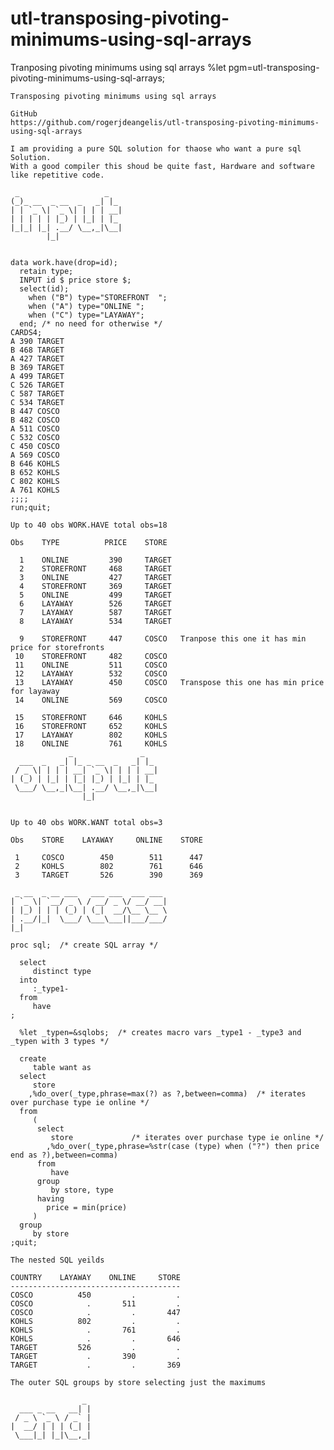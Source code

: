 # utl-transposing-pivoting-minimums-using-sql-arrays
Tranposing pivoting minimums using sql arrays 
    %let pgm=utl-transposing-pivoting-minimums-using-sql-arrays;

    Transposing pivoting minimums using sql arrays

    GitHub
    https://github.com/rogerjdeangelis/utl-transposing-pivoting-minimums-using-sql-arrays

    I am providing a pure SQL solution for thaose who want a pure sql Solution.
    With a good compiler this shoud be quite fast, Hardware and software like repetitive code.

     _                   _
    (_)_ __  _ __  _   _| |_
    | | `_ \| `_ \| | | | __|
    | | | | | |_) | |_| | |_
    |_|_| |_| .__/ \__,_|\__|
            |_|


    data work.have(drop=id);
      retain type;
      INPUT id $ price store $;
      select(id);
        when ("B") type="STOREFRONT  ";
        when ("A") type="ONLINE ";
        when ("C") type="LAYAWAY";
      end; /* no need for otherwise */
    CARDS4;
    A 390 TARGET
    B 468 TARGET
    A 427 TARGET
    B 369 TARGET
    A 499 TARGET
    C 526 TARGET
    C 587 TARGET
    C 534 TARGET
    B 447 COSCO
    B 482 COSCO
    A 511 COSCO
    C 532 COSCO
    C 450 COSCO
    A 569 COSCO
    B 646 KOHLS
    B 652 KOHLS
    C 802 KOHLS
    A 761 KOHLS
    ;;;;
    run;quit;

    Up to 40 obs WORK.HAVE total obs=18

    Obs    TYPE          PRICE    STORE

      1    ONLINE         390     TARGET
      2    STOREFRONT     468     TARGET
      3    ONLINE         427     TARGET
      4    STOREFRONT     369     TARGET
      5    ONLINE         499     TARGET
      6    LAYAWAY        526     TARGET
      7    LAYAWAY        587     TARGET
      8    LAYAWAY        534     TARGET

      9    STOREFRONT     447     COSCO   Tranpose this one it has min price for storefronts
     10    STOREFRONT     482     COSCO
     11    ONLINE         511     COSCO
     12    LAYAWAY        532     COSCO
     13    LAYAWAY        450     COSCO   Transpose this one has min price for layaway
     14    ONLINE         569     COSCO

     15    STOREFRONT     646     KOHLS
     16    STOREFRONT     652     KOHLS
     17    LAYAWAY        802     KOHLS
     18    ONLINE         761     KOHLS
                 _               _
      ___  _   _| |_ _ __  _   _| |_
     / _ \| | | | __| `_ \| | | | __|
    | (_) | |_| | |_| |_) | |_| | |_
     \___/ \__,_|\__| .__/ \__,_|\__|
                    |_|


    Up to 40 obs WORK.WANT total obs=3

    Obs    STORE    LAYAWAY     ONLINE    STORE

     1     COSCO        450        511      447
     2     KOHLS        802        761      646
     3     TARGET       526        390      369

     _ __  _ __ ___   ___ ___  ___ ___
    | `_ \| `__/ _ \ / __/ _ \/ __/ __|
    | |_) | | | (_) | (_|  __/\__ \__ \
    | .__/|_|  \___/ \___\___||___/___/
    |_|

    proc sql;  /* create SQL array */

      select
         distinct type
      into
         :_type1-
      from
         have
    ;

      %let _typen=&sqlobs;  /* creates macro vars _type1 - _type3 and _typen with 3 types */

      create
         table want as
      select
         store
        ,%do_over(_type,phrase=max(?) as ?,between=comma)  /* iterates over purchase type ie online */
      from
         (
          select
             store             /* iterates over purchase type ie online */
            ,%do_over(_type,phrase=%str(case (type) when ("?") then price end as ?),between=comma)
          from
             have
          group
             by store, type
          having
            price = min(price)
         )
      group
         by store
    ;quit;

    The nested SQL yeilds

    COUNTRY    LAYAWAY    ONLINE     STORE
    --------------------------------------
    COSCO          450         .         .
    COSCO            .       511         .
    COSCO            .         .       447
    KOHLS          802         .         .
    KOHLS            .       761         .
    KOHLS            .         .       646
    TARGET         526         .         .
    TARGET           .       390         .
    TARGET           .         .       369

    The outer SQL groups by store selecting just the maximums

                    _
      ___ _ __   __| |
     / _ \ `_ \ / _` |
    |  __/ | | | (_| |
     \___|_| |_|\__,_|
